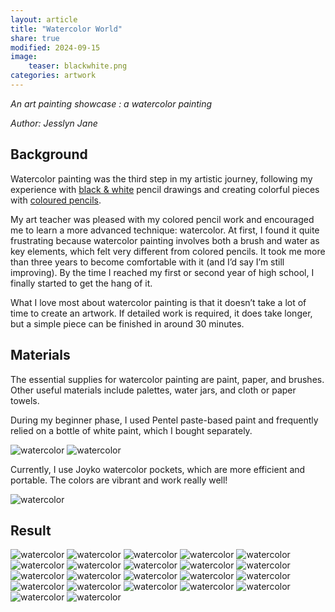 ```yaml
---
layout: article
title: "Watercolor World"
share: true
modified: 2024-09-15
image:
    teaser: blackwhite.png
categories: artwork
---
```


*An art painting showcase : a watercolor painting*

<i>Author: Jesslyn Jane</i>


## Background 

Watercolor painting was the third step in my artistic journey, following my experience with [black & white](https://jesslynnjane.github.io/artwork/black-white-world/) pencil drawings and creating colorful pieces with [coloured pencils](https://jesslynnjane.github.io/artwork/pencil-color-world/).

My art teacher was pleased with my colored pencil work and encouraged me to learn a more advanced technique: watercolor. At first, I found it quite frustrating because watercolor painting involves both a brush and water as key elements, which felt very different from colored pencils. It took me more than three years to become comfortable with it (and I’d say I’m still improving). By the time I reached my first or second year of high school, I finally started to get the hang of it.

What I love most about watercolor painting is that it doesn’t take a lot of time to create an artwork. If detailed work is required, it does take longer, but a simple piece can be finished in around 30 minutes.

## Materials

The essential supplies for watercolor painting are paint, paper, and brushes. Other useful materials include palettes, water jars, and cloth or paper towels.

During my beginner phase, I used Pentel paste-based paint and frequently relied on a bottle of white paint, which I bought separately.

![watercolor](/images/artwork/pentel.PNG)
![watercolor](/images/artwork/pentel_bottle.PNG)

Currently, I use Joyko watercolor pockets, which are more efficient and portable. The colors are vibrant and work really well!

![watercolor](/images/artwork/joyko.PNG)

## Result
![watercolor](/images/artwork/DSCF6649.JPG)
![watercolor](/images/artwork/DSCF6652.JPG)
![watercolor](/images/artwork/DSCF6653.JPG)
![watercolor](/images/artwork/DSCF6654.JPG)
![watercolor](/images/artwork/DSCF6655.JPG)
![watercolor](/images/artwork/DSCF6658.JPG)
![watercolor](/images/artwork/DSCF6659.JPG)
![watercolor](/images/artwork/DSCF6660.JPG)
![watercolor](/images/artwork/DSCF6661.JPG)
![watercolor](/images/artwork/DSCF6662.JPG)
![watercolor](/images/artwork/DSCF6663.JPG)
![watercolor](/images/artwork/DSCF6664.JPG)
![watercolor](/images/artwork/DSCF6665.JPG)
![watercolor](/images/artwork/DSCF6666.JPG)
![watercolor](/images/artwork/DSCF6669.JPG)
![watercolor](/images/artwork/DSCF6670.JPG)
![watercolor](/images/artwork/DSCF6674.JPG)
![watercolor](/images/artwork/DSCF6675.jpg)
![watercolor](/images/artwork/DSCF6677.jpg)
![watercolor](/images/artwork/DSCF6685.jpg)
![watercolor](/images/artwork/DSCF6686.jpg)
![watercolor](/images/artwork/DSCF6611.jpg)
